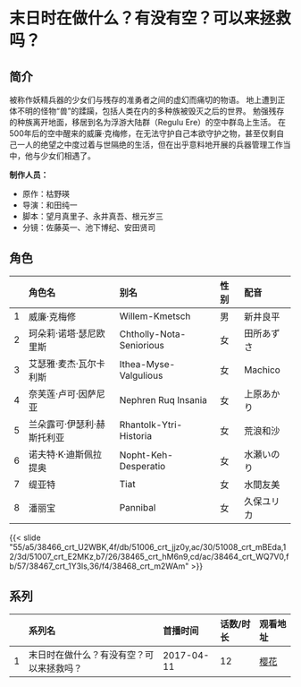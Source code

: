 # 末日时在做什么？有没有空？可以来拯救吗？


## 简介

被称作妖精兵器的少女们与残存的准勇者之间的虚幻而痛切的物语。
地上遭到正体不明的怪物“兽”的蹂躏，包括人类在内的多种族被毁灭之后的世界。
勉强残存的种族离开地面，移居到名为浮游大陆群（Regulu Ere）的空中群岛上生活。
在500年后的空中醒来的威廉·克梅修，在无法守护自己本欲守护之物，甚至仅剩自己一人的绝望之中度过着与世隔绝的生活，但在出乎意料地开展的兵器管理工作当中，他与少女们相遇了。

**制作人员：**
- 原作：枯野瑛
- 导演：和田纯一
- 脚本：望月真里子、永井真吾、根元岁三
- 分镜：佐藤英一、池下博纪、安田贤司

## 角色

|     |   角色名   |   别名  | 性别 |  配音  |
|:--- |:------  |:----      |:---  |:--   |
| 1 | 威廉·克梅修 | Willem-Kmetsch | 男 | 新井良平 |
| 2 | 珂朵莉·诺塔·瑟尼欧里斯 | Chtholly-Nota-Seniorious | 女 | 田所あずさ |
| 3 | 艾瑟雅·麦杰·瓦尔卡利斯 | Ithea-Myse-Valgulious | 女 | Machico |
| 4 | 奈芙莲·卢可·因萨尼亚 | Nephren Ruq Insania | 女 | 上原あかり |
| 5 | 兰朵露可·伊瑟利·赫斯托利亚 | Rhantolk-Ytri-Historia | 女 | 荒浪和沙 |
| 6 | 诺夫特·K·迪斯佩拉提奥 | Nopht-Keh-Desperatio | 女 | 水瀬いのり |
| 7 | 缇亚特 | Tiat | 女 | 水間友美 |
| 8 | 潘丽宝 | Pannibal | 女 | 久保ユリカ |

{{< slide "55/a5/38466_crt_U2WBK,4f/db/51006_crt_jjz0y,ac/30/51008_crt_mBEda,12/3d/51007_crt_E2MKz,b7/26/38465_crt_hM6n9,cd/ac/38464_crt_WQ7V0,fb/57/38467_crt_1Y3ls,36/f4/38468_crt_m2WAm" >}}

## 系列

|     |   系列名   |   首播时间  | 话数/时长  | 观看地址 |
|:---  |:------    |:----      |:---       |:---  |
| 1 | 末日时在做什么？有没有空？可以来拯救吗？ | 2017-04-11 | 12 | [樱花](https://www.yhdmp.live/vp/17113-2-0.html)  |



